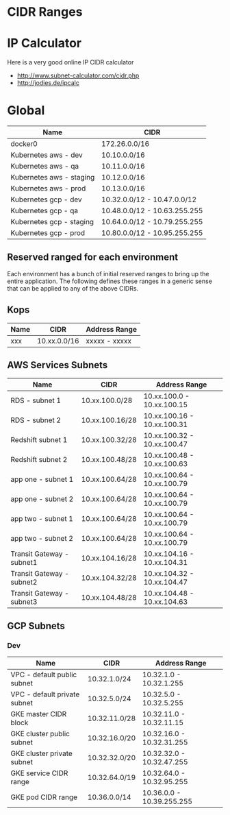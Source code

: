 CIDR Ranges
=====================

# IP Calculator
Here is a very good online IP CIDR calculator

* http://www.subnet-calculator.com/cidr.php
* http://jodies.de/ipcalc


# Global

| Name                              | CIDR          |
|-----------------------------------|---------------|
| docker0                           | 172.26.0.0/16 |
| Kubernetes aws - dev              | 10.10.0.0/16  |
| Kubernetes aws - qa               | 10.11.0.0/16  |
| Kubernetes aws - staging          | 10.12.0.0/16  |
| Kubernetes aws - prod             | 10.13.0.0/16  |
| Kubernetes gcp - dev              | 10.32.0.0/12 - 10.47.0.0/12  |
| Kubernetes gcp - qa               | 10.48.0.0/12 - 10.63.255.255  |
| Kubernetes gcp - staging          | 10.64.0.0/12 - 10.79.255.255  |
| Kubernetes gcp - prod             | 10.80.0.0/12 - 10.95.255.255  |


## Reserved ranged for each environment
Each environment has a bunch of initial reserved ranges to bring up the entire
application.  The following defines these ranges in a generic sense that can
be applied to any of the above CIDRs.

## Kops
| Name             | CIDR         | Address Range |
|------------------|--------------|---------------|
| xxx              | 10.xx.0.0/16 | xxxxx - xxxxx |

## AWS Services Subnets
| Name                                  | CIDR             | Address Range               |
|---------------------------------------|------------------|-----------------------------|
| RDS  - subnet 1                       | 10.xx.100.0/28   | 10.xx.100.0  - 10.xx.100.15 |
| RDS  - subnet 2                       | 10.xx.100.16/28  | 10.xx.100.16 - 10.xx.100.31 |
| Redshift subnet 1                     | 10.xx.100.32/28  | 10.xx.100.32 - 10.xx.100.47 |
| Redshift subnet 2                     | 10.xx.100.48/28  | 10.xx.100.48 - 10.xx.100.63 |
| app one - subnet 1                    | 10.xx.100.64/28  | 10.xx.100.64 - 10.xx.100.79 |
| app one - subnet 2                    | 10.xx.100.64/28  | 10.xx.100.64 - 10.xx.100.79 |
| app two - subnet 1                    | 10.xx.100.64/28  | 10.xx.100.64 - 10.xx.100.79 |
| app two - subnet 2                    | 10.xx.100.64/28  | 10.xx.100.64 - 10.xx.100.79 |
| Transit Gateway - subnet1             | 10.xx.104.16/28  | 10.xx.104.16 - 10.xx.104.31 |
| Transit Gateway - subnet2             | 10.xx.104.32/28  | 10.xx.104.32 - 10.xx.104.47 |
| Transit Gateway - subnet3             | 10.xx.104.48/28  | 10.xx.104.48 - 10.xx.104.63 |

## GCP Subnets

### Dev
| Name                                  | CIDR             | Address Range               |
|---------------------------------------|------------------|-----------------------------|
| VPC - default public subnet           | 10.32.1.0/24     | 10.32.1.0 - 10.32.1.255     |
| VPC - default private subnet          | 10.32.5.0/24     | 10.32.5.0 - 10.32.5.255     |
| GKE master CIDR block                 | 10.32.11.0/28    | 10.32.11.0 - 10.32.11.15    |
| GKE cluster public subnet             | 10.32.16.0/20    | 10.32.16.0 - 10.32.31.255   |
| GKE cluster private subnet            | 10.32.32.0/20    | 10.32.32.0 - 10.32.47.255   |
| GKE service CIDR range                | 10.32.64.0/19    | 10.32.64.0 - 10.32.95.255   |
| GKE pod CIDR range                    | 10.36.0.0/14     | 10.36.0.0 - 10.39.255.255   |
